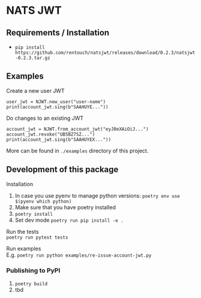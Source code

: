 # NATS JWT

## Requirements / Installation
- `pip install https://github.com/rentouch/natsjwt/releases/download/0.2.3/natsjwt-0.2.3.tar.gz`


## Examples

Create a new user JWT
```
user_jwt = NJWT.new_user("user-name")
print(account_jwt.sing(b"SAAHUYE..."))
```

Do changes to an existing JWT
```
account_jwt = NJWT.from_account_jwt("eyJ0eXAiOiJ...")
account_jwt.revoke("UB5BZ7SZ...")
print(account_jwt.sing(b"SAAHUYEX..."))
```

More can be found in `./examples` directory of this project.


## Development of this package

Installation
1. In case you use pyenv to manage python versions: `poetry env use $(pyenv which python)`
2. Make sure that you have poetry installed
3. `poetry install`
4. Set dev mode `poetry run pip install -e .`

Run the tests  
`poetry run pytest tests`

Run examples  
E.g. `poetry run python examples/re-issue-account-jwt.py`


### Publishing to PyPI
1. `poetry build`
2. tbd

